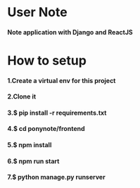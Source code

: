 # User Note
#### Note application with Django and ReactJS

# How to setup
#### 1.Create a virtual env for this project
#### 2.Clone it 
#### 3.$ pip install -r requirements.txt
#### 4.$ cd ponynote/frontend
 #### 5.$ npm install
 #### 6.$ npm run start
 #### 7.$ python manage.py runserver
